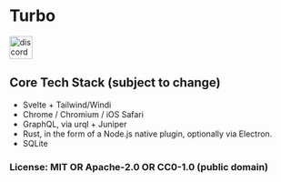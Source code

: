 # Turbo

[<img alt="discord" src="https://img.shields.io/discord/761441128544600074?label=chat%20on%20Discord&style=for-the-badge&color=7289d9&logo=discord&logoColor=FFF" height="40">](https://discord.gg/w9tqdgj2qg)

## Core Tech Stack (subject to change)

- Svelte + Tailwind/Windi
- Chrome / Chromium / iOS Safari
- GraphQL, via urql + Juniper
- Rust, in the form of a Node.js native plugin, optionally via Electron.
- SQLite

### License: MIT OR Apache-2.0 OR CC0-1.0 (public domain)

